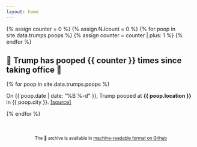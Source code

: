 ```yaml
---
layout: home
---
```

<div id="archive">
{% assign counter = 0 %}
{% assign NJcount = 0 %}
{% for poop in site.data.trumps.poops %}
 {% assign counter = counter | plus: 1  %}
{% endfor %}
  <h2>💩 Trump has pooped {{ counter }} times since taking office 💩</h2>
  <div class="list">
    {% for poop in site.data.trumps.poops %}
      <p class="poops">On {{ poop.date | date: "%B %-d" }}, Trump pooped at <b>{{ poop.location }}</b> in {{ poop.city }}. <a href="{{ poop.link }}">[source]</a></p>
    {% endfor %}
  </div>
  <p style="text-align: center; margin-top: 50px"><small>The 💩 archive is available in <a href="https://github.com/sinker/trumppoopwatch.org/blob/master/_data/trumps.yml">machine-readable format on Github</a></small></p>
</div>
